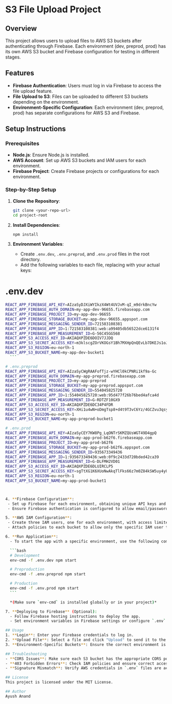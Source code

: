 # S3 File Upload Project

## Overview
This project allows users to upload files to AWS S3 buckets after authenticating through Firebase. Each environment (dev, preprod, prod) has its own AWS S3 bucket and Firebase configuration for testing in different stages.

## Features
- **Firebase Authentication**: Users must log in via Firebase to access the file upload feature.
- **File Upload to S3**: Files can be uploaded to different S3 buckets depending on the environment.
- **Environment-Specific Configuration**: Each environment (dev, preprod, prod) has separate configurations for AWS S3 and Firebase.

## Setup Instructions

### Prerequisites
- **Node.js**: Ensure Node.js is installed.
- **AWS Account**: Set up AWS S3 buckets and IAM users for each environment.
- **Firebase Project**: Create Firebase projects or configurations for each environment.

### Step-by-Step Setup

1. **Clone the Repository**:
    ```bash
    git clone <your-repo-url>
    cd project-root
    ```

2. **Install Dependencies**:
    ```bash
    npm install
    ```

3. **Environment Variables**:
   - Create `.env.dev`, `.env.preprod`, and `.env.prod` files in the root directory.
   - Add the following variables to each file, replacing with your actual keys:


# .env.dev    
  ```bash
REACT_APP_FIREBASE_API_KEY=AIzaSyDJXiWYIkzX4Wt4UVJvM-qI_m9drkBncYw
REACT_APP_FIREBASE_AUTH_DOMAIN=my-app-dev-96655.firebaseapp.com
REACT_APP_FIREBASE_PROJECT_ID=my-app-dev-96655
REACT_APP_FIREBASE_STORAGE_BUCKET=my-app-dev-96655.appspot.com
REACT_APP_FIREBASE_MESSAGING_SENDER_ID=721583108381
REACT_APP_FIREBASE_APP_ID=1:721583108381:web:a99405db56522dce6131f4
REACT_APP_FIREBASE_APP_MEASUREMENT_ID=G-56C45GG568
REACT_APP_S3_ACCESS_KEY_ID=AKIAQXPZDE6DOIV7JJDQ
REACT_APP_S3_SECRET_ACCESS_KEY=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
REACT_APP_S3_REGION=eu-north-1
REACT_APP_S3_BUCKET_NAME=my-app-dev-bucket1
    ```

# .env.preprod
REACT_APP_FIREBASE_API_KEY=AIzaSyCWgRAAFofTjz-wYHCl0kCPNRi1kf9a-Gc
REACT_APP_FIREBASE_AUTH_DOMAIN=my-app-preprod.firebaseapp.com
REACT_APP_FIREBASE_PROJECT_ID=my-app-preprod
REACT_APP_FIREBASE_STORAGE_BUCKET=my-app-preprod.appspot.com
REACT_APP_FIREBASE_MESSAGING_SENDER_ID=554045825720
REACT_APP_FIREBASE_APP_ID=1:554045825720:web:95d477f26b76bed4afca4d
REACT_APP_FIREBASE_APP_MEASUREMENT_ID=G-RDTZF10GX9
REACT_APP_S3_ACCESS_KEY_ID=AKIAQXPZDE6DC34P4FDR
REACT_APP_S3_SECRET_ACCESS_KEY=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
REACT_APP_S3_REGION=eu-north-1
REACT_APP_S3_BUCKET_NAME=my-app-preprod-bucket1

# .env.prod
REACT_APP_FIREBASE_API_KEY=AIzaSyCEY7KW8Pg_LqONTrSKMZQUsWGT49D4gpQ
REACT_APP_FIREBASE_AUTH_DOMAIN=my-app-prod-b62f6.firebaseapp.com
REACT_APP_FIREBASE_PROJECT_ID=my-app-prod-b62f6
REACT_APP_FIREBASE_STORAGE_BUCKET=my-app-prod-b62f6.appspot.com
REACT_APP_FIREBASE_MESSAGING_SENDER_ID=935673349436
REACT_APP_FIREBASE_APP_ID=1:935673349436:web:0f9c2433d720bded42ca39
REACT_APP_FIREBASE_APP_MEASUREMENT_ID=G-DLFMH2VD01
REACT_APP_S3_ACCESS_KEY_ID=AKIAQXPZDE6DLUIRCLP5
REACT_APP_S3_SECRET_ACCESS_KEY=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
REACT_APP_S3_REGION=eu-north-1
REACT_APP_S3_BUCKET_NAME=my-app-prod-bucket1



4. **Firebase Configuration**:
   - Set up Firebase for each environment, obtaining unique API keys and project IDs.
   - Ensure Firebase authentication is configured to allow email/password login.

5. **AWS IAM Configuration**:
   - Create three IAM users, one for each environment, with access limited to their respective S3 buckets.
   - Attach policies to each bucket to allow only the specific IAM user to upload, list, and get objects.

6. **Run Application**:
    - To start the app with a specific environment, use the following commands:

    ```bash
    # Development
    env-cmd -f .env.dev npm start

    # Preproduction
    env-cmd -f .env.preprod npm start

    # Production
    env-cmd -f .env.prod npm start
    ```

    *(Make sure `env-cmd` is installed globally or in your project)*

7. **Deploying to Firebase** (Optional):
    - Follow Firebase hosting instructions to deploy the app.
    - Set environment variables in Firebase settings or configure `.env` files accordingly.

## Usage
1. **Login**: Enter your Firebase credentials to log in.
2. **Upload File**: Select a file and click "Upload" to send it to the respective S3 bucket.
3. **Environment-Specific Buckets**: Ensure the correct environment is set to upload to the intended bucket.

## Troubleshooting
- **CORS Issues**: Make sure each S3 bucket has the appropriate CORS policy to allow requests from your frontend domain (e.g., `http://localhost:3000`).
- **403 Forbidden Errors**: Check IAM policies and ensure correct access is granted for each user to their respective S3 bucket.
- **Signature Mismatch**: Verify AWS credentials in `.env` files are accurate for each environment.

## License
This project is licensed under the MIT License.

## Author
Ayush Anand



